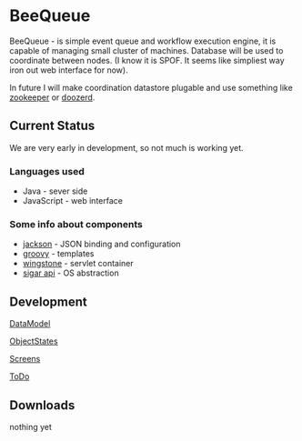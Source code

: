 BeeQueue
=======

BeeQueue - is simple event queue and workflow execution engine, it is capable of managing small cluster of machines. Database will be used to coordinate between nodes.  (I know it is SPOF. It seems like simpliest way iron out web interface for now). 

In future I will make  coordination datastore plugable and use something like [zookeeper](http://zookeeper.apache.org/) 
or [doozerd](https://github.com/ha/doozerd).

Current Status
--------------

We are very early in development, so not much is working yet.

### Languages used
 
* Java - sever side
* JavaScript - web interface 

### Some info about components 

* [jackson](http://jackson.codehaus.org/Home) - JSON binding and configuration
* [groovy](http://groovy.codehaus.org/) - templates
* [wingstone](http://winstone.sourceforge.net/) - servlet container
* [sigar api](http://support.hyperic.com/display/SIGAR/Home) - OS abstraction 



Development
-----------

[DataModel](/repshak/BeeQueue/blob/master/design/dbModel.png)

[ObjectStates](/repshak/BeeQueue/blob/master/design/ObjectStates.png)

[Screens](/repshak/BeeQueue/blob/master/design/Screens.mediawiki)

[ToDo](/repshak/BeeQueue/blob/master/design/ToThinkAndToDo.mediawiki)

Downloads
---------

nothing yet